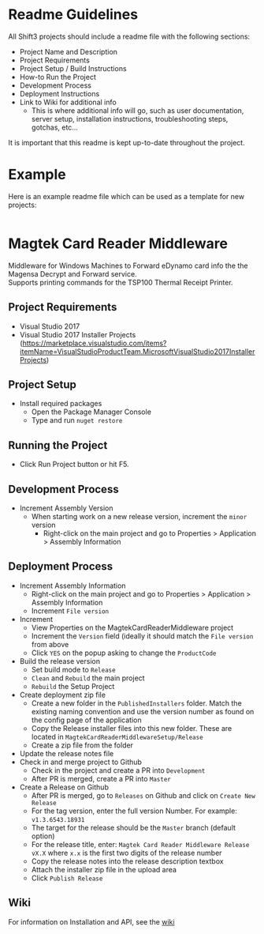 # Readme Guidelines

All Shift3 projects should include a readme file with the following sections:
- Project Name and Description
- Project Requirements
- Project Setup / Build Instructions
- How-to Run the Project
- Development Process
- Deployment Instructions
- Link to Wiki for additional info
  - This is where additional info will go, such as user documentation, server setup, installation instructions, troubleshooting steps, gotchas, etc...

It is important that this readme is kept up-to-date throughout the project.

# Example
Here is an example readme file which can be used as a template for new projects:
<br/>

```
```
# Magtek Card Reader Middleware
Middleware for Windows Machines to Forward eDynamo card info the the Magensa Decrypt and Forward service.   
Supports printing commands for the TSP100 Thermal Receipt Printer.

## Project Requirements
- Visual Studio 2017
- Visual Studio 2017 Installer Projects (https://marketplace.visualstudio.com/items?itemName=VisualStudioProductTeam.MicrosoftVisualStudio2017InstallerProjects)

## Project Setup
- Install required packages
  - Open the Package Manager Console
  - Type and run `nuget restore`

## Running the Project
- Click Run Project button or hit F5.

## Development Process
- Increment Assembly Version
  - When starting work on a new release version, increment the `minor` version 
    - Right-click on the main project and go to Properties > Application > Assembly Information

## Deployment Process
- Increment Assembly Information
  - Right-click on the main project and go to Properties > Application > Assembly Information
  - Increment `File version`
- Increment 
  - View Properties on the MagtekCardReaderMiddleware project
  - Increment the `Version` field (ideally it should match the `File version` from above
  - Click `YES` on the popup asking to change the `ProductCode`
- Build the release version
  - Set build mode to `Release`
  - `Clean` and `Rebuild` the main project
  - `Rebuild` the Setup Project
- Create deployment zip file
  - Create a new folder in the `PublishedInstallers` folder. Match the existing naming convention and use the version number as found on the config page of the application
  - Copy the Release installer files into this new folder. These are located in `MagtekCardReaderMiddlewareSetup/Release`
  - Create a zip file from the folder
- Update the release notes file
- Check in and merge project to Github
  - Check in the project and create a PR into `Development`
  - After PR is merged, create a PR into `Master`
- Create a Release on Github
  - After PR is merged, go to `Releases` on Github and click on `Create New Release`
  - For the tag version, enter the full version Number. For example: `v1.3.6543.18931`
  - The target for the release should be the `Master` branch (default option)
  - For the release title, enter: `Magtek Card Reader Middleware Release vX.X` where `x.x` is the first two digits of the release number
  - Copy the release notes into the release description textbox
  - Attach the installer zip file in the upload area
  - Click `Publish Release`

## Wiki
For information on Installation and API, see the [wiki](https://github.com/Shift3/standards-and-practices/wiki/Sample-Installation-and-API)
